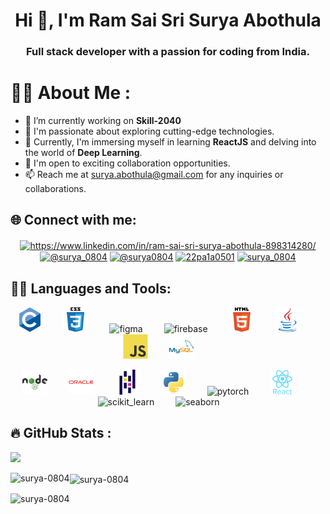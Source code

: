 <h1 align="center">Hi 👋, I'm Ram Sai Sri Surya Abothula</h1>
<h3 align="center">Full stack developer with a passion for coding from India.</h3>

# 👨‍💻 About Me : 
- 🔭 I’m currently working on **Skill-2040**
- 👀 I'm passionate about exploring cutting-edge technologies.
- 🌱 Currently, I'm immersing myself in learning **ReactJS** and delving into the world of **Deep Learning**.
- 💼 I'm open to exciting collaboration opportunities.
- 📫 Reach me at surya.abothula@gmail.com for any inquiries or collaborations.
  
<p align="left">
</p>
<h2 align="left">🌐 Connect with me:</h2>
<p align="center">
<a href="https://linkedin.com/in/ram-sai-sri-surya-abothula-898314280/" target="blank"><img align="center" src="https://raw.githubusercontent.com/rahuldkjain/github-profile-readme-generator/master/src/images/icons/Social/linked-in-alt.svg" alt="https://www.linkedin.com/in/ram-sai-sri-surya-abothula-898314280/" height="30" width="40" /></a>
<a href="https://instagram.com/@surya_0804" target="blank"><img align="center" src="https://raw.githubusercontent.com/rahuldkjain/github-profile-readme-generator/master/src/images/icons/Social/instagram.svg" alt="@surya_0804" height="30" width="40" /></a>
<a href="https://www.youtube.com/c/@surya0804" target="blank"><img align="center" src="https://raw.githubusercontent.com/rahuldkjain/github-profile-readme-generator/master/src/images/icons/Social/youtube.svg" alt="@surya0804" height="30" width="40" /></a>
<a href="https://www.leetcode.com/22pa1a0501" target="blank"><img align="center" src="https://raw.githubusercontent.com/rahuldkjain/github-profile-readme-generator/master/src/images/icons/Social/leet-code.svg" alt="22pa1a0501" height="30" width="40" /></a>
<a href="https://auth.geeksforgeeks.org/user/surya_0804" target="blank"><img align="center" src="https://raw.githubusercontent.com/rahuldkjain/github-profile-readme-generator/master/src/images/icons/Social/geeks-for-geeks.svg" alt="surya_0804" height="30" width="40" /></a>
</p>

<h2 align="left">👨‍💻 Languages and Tools:</h2>
<div align="center">
  <p align="center">
      <img src="https://raw.githubusercontent.com/devicons/devicon/master/icons/c/c-original.svg" alt="c" width="40" height="40" style="margin-right: 30px"/>
      <img src="https://raw.githubusercontent.com/devicons/devicon/master/icons/css3/css3-original-wordmark.svg" alt="css3" width="40" height="40" style="margin-right: 30px"/>
      <img src="https://www.vectorlogo.zone/logos/figma/figma-icon.svg" alt="figma" width="40" height="40" style="margin-right: 30px"/>
      <img src="https://www.vectorlogo.zone/logos/firebase/firebase-icon.svg" alt="firebase" width="40" height="40" style="margin-right: 30px"/>
      <img src="https://raw.githubusercontent.com/devicons/devicon/master/icons/html5/html5-original-wordmark.svg" alt="html5" width="40" height="40" style="margin-right: 30px"/>
      <img src="https://raw.githubusercontent.com/devicons/devicon/master/icons/java/java-original.svg" alt="java" width="40" height="40" style="margin-right: 30px"/>
      <img src="https://raw.githubusercontent.com/devicons/devicon/master/icons/javascript/javascript-original.svg" alt="javascript" width="40" height="40" style="margin-right: 30px"/>
      <img src="https://raw.githubusercontent.com/devicons/devicon/master/icons/mysql/mysql-original-wordmark.svg" alt="mysql" width="40" height="40" style="margin-right: 30px"/>
  </p>
  <p align="center">
      <img src="https://raw.githubusercontent.com/devicons/devicon/master/icons/nodejs/nodejs-original-wordmark.svg" alt="nodejs" width="40" height="40" style="margin-right: 30px"/>
      <img src="https://raw.githubusercontent.com/devicons/devicon/master/icons/oracle/oracle-original.svg" alt="oracle" width="40" height="40" style="margin-right: 30px"/>
      <img src="https://raw.githubusercontent.com/devicons/devicon/2ae2a900d2f041da66e950e4d48052658d850630/icons/pandas/pandas-original.svg" alt="pandas" width="40" height="40" style="margin-right: 30px"/>
      <img src="https://raw.githubusercontent.com/devicons/devicon/master/icons/python/python-original.svg" alt="python" width="40" height="40" style="margin-right: 30px"/>
      <img src="https://www.vectorlogo.zone/logos/pytorch/pytorch-icon.svg" alt="pytorch" width="40" height="40" style="margin-right: 30px"/>
      <img src="https://raw.githubusercontent.com/devicons/devicon/master/icons/react/react-original-wordmark.svg" alt="react" width="40" height="40" style="margin-right: 30px"/>
      <img src="https://upload.wikimedia.org/wikipedia/commons/0/05/Scikit_learn_logo_small.svg" alt="scikit_learn" width="40" height="40" style="margin-right: 30px"/>
      <img src="https://seaborn.pydata.org/_images/logo-mark-lightbg.svg" alt="seaborn" width="40" height="40" style="margin-right: 30px"/>
  </p>
</div>

<h2 align="left">🔥 GitHub Stats :</h2>

[![](https://visitcount.itsvg.in/api?id=surya-0804&icon=0&color=0)](https://visitcount.itsvg.in)

<p><img align="left" src="https://github-readme-stats.vercel.app/api?username=surya-0804&show_icons=true&locale=en" alt="surya-0804" /></p>
<p><img align="center" src="https://github-readme-streak-stats.herokuapp.com/?user=surya-0804&" alt="surya-0804" /></p>
<p ><img align="left" src="https://github-readme-stats.vercel.app/api/top-langs?username=surya-0804&show_icons=true&locale=en&layout=compact" alt="surya-0804" /></p>


<!---
Surya-0804/Surya-0804 is a ✨ special ✨ repository because its `README.md` (this file) appears on your GitHub profile.
You can click the Preview link to take a look at your changes.
--->
